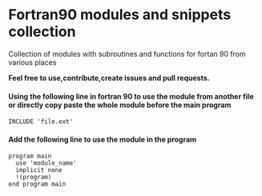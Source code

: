# Fortran90 modules and snippets collection
Collection of modules with subroutines and functions for fortan 90 from various places


**Feel free to use,contribute,create issues and pull requests.**

#### Using the following line in fortran 90 to use the module from another file or directly copy paste the whole module before the main program
    INCLUDE 'file.ext'
#### Add the following line to use the module in the program
    program main
      use 'module_name'
      implicit none
      !(program)
    end program main
